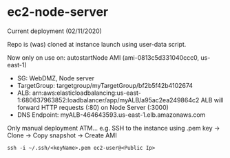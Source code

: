 # ec2-node-server

Current deployment (02/11/2020)

Repo is (was) cloned at instance launch using user-data script.

Now only on use on: autostartNode AMI (ami-0813c5d331040ccc0, us-east-1) 
  - SG: WebDMZ, Node server
  - TargetGroup: targetgroup/myTargetGroup/bf2b5f42b4102674
  - ALB: arn:aws:elasticloadbalancing:us-east-1:680637963852:loadbalancer/app/myALB/a95ac2ea249864c2
    ALB will forward HTTP requests (:80) on Node Server (:3000)
  - DNS Endpoint: myALB-464643593.us-east-1.elb.amazonaws.com

Only manual deployment ATM...
e.g. SSH to the instance using .pem key -> Clone -> Copy snapshot -> Create AMI
```
ssh -i ~/.ssh/<keyName>.pem ec2-user@<Public Ip> 
```
